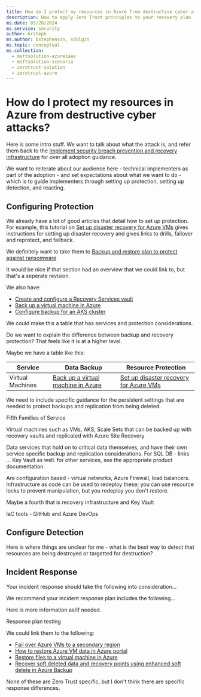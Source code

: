 ```yaml
---
title: How do I protect my resources in Azure from destructive cyber attacks?
description: How to apply Zero Trust principles to your recovery plan 
ms.date: 03/20/2024
ms.service: security
author: brsteph
ms.author: bstephenson, sdolgin
ms.topic: conceptual
ms.collection: 
  - msftsolution-azureiaas
  - msftsolution-scenario
  - zerotrust-solution
  - zerotrust-azure
---
```


# How do I protect my resources in Azure from destructive cyber attacks?

Here is some intro stuff.  We want to talk about what the attack is, and refer them back to the [Implement security breach prevention and recovery infrastructure](./adopt/prevent-reduce-business-damage-breach-infrastructure.md) for over all adoption guidance.

We want to reiterate about our audience here - technical implementers as part of the adoption - and set expectations about what we want to do - which is to guide implementers through setting up protection, setting up detection, and reacting.

## Configuring Protection

We already have a lot of good articles that detail how to set up protection.  For example, this tutorial on [Set up disaster recovery for Azure VMs](azure/site-recovery/azure-to-azure-tutorial-enable-replication) gives instructions for setting up disaster recovery and gives links to drills, failover and reprotect, and failback.

We definitely want to take them to [Backup and restore plan to protect against ransomware](azure/security/fundamentals/backup-plan-to-protect-against-ransomware)

It would be nice if that section had an overview that we could link to, but that's a seperate revision.

We also have:
- [Create and configure a Recovery Services vault](azure/backup/backup-create-recovery-services-vault)
- [Back up a virtual machine in Azure](azure/backup/quick-backup-vm-portal)
- [Configure backup for an AKS cluster](azure/backup/quick-backup-aks)

We could make this a table that has services and protection considerations.

Do we want to explain the difference between backup and recovery protection?  That  feels like it is at a higher level.

Maybe we have a table like this:

| Service | Data Backup | Resource Protection |
|---|---|---|
| Virtual Machines | [Back up a virtual machine in Azure](azure/backup/quick-backup-vm-portal) | [Set up disaster recovery for Azure VMs](azure/site-recovery/azure-to-azure-tutorial-enable-replication) |

We need to include specific guidance for the persistent settings that are needed to protect backups and replication from being deleted.

Fifth Families of Service

Virtual machines such as VMs, AKS, Scale Sets that can be backed up with recovery vaults and replicated with Azure Site Recovery

Data services that hold on to critical data themselves, and have their own service specific backup and replication considerations.  For SQL DB - links ... Key Vault as well. for other services, see the appropriate product documentation.

Are configuration based - virtual networks, Azure Firewall, load balancers.  Infrastructure as code can be used to redeploy these; you can use resource locks to prevent manipulation, but you redeploy you don't restore.

Maybe a fourth that is recovery infrastructure and Key Vault

IaC tools - GitHub and Azure DevOps

## Configure Detection

Here is where things are unclear for me - what is the best way to detect that resources are being destroyed or targetted for destruction?

## Incident Response

Your incident response should take the following into consideration...

We recommend your incident response plan includes the following...

Here is more information as/if needed.

Response plan testing

We could link them to the following:

- [Fail over Azure VMs to a secondary region](azure/site-recovery/azure-to-azure-tutorial-failover-failback)
- [How to restore Azure VM data in Azure portal](azure/backup/backup-azure-arm-restore-vms)
- [Restore files to a virtual machine in Azure](azure/backup/tutorial-restore-files)
- [Recover soft deleted data and recovery points using enhanced soft delete in Azure Backup](azure/backup/backup-azure-enhanced-soft-delete-tutorial?tabs=recovery-services-vault)

None of these are Zero Trust specific, but I don't think there are specific response differences.
